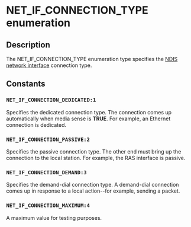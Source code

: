 # NET_IF_CONNECTION_TYPE enumeration

## Description

The NET_IF_CONNECTION_TYPE enumeration type specifies the
[NDIS network interface](https://learn.microsoft.com/windows-hardware/drivers/network/ndis-network-interfaces2) connection
type.

## Constants

### `NET_IF_CONNECTION_DEDICATED:1`

Specifies the dedicated connection type. The connection comes up automatically when media sense is
**TRUE**. For example, an Ethernet connection is dedicated.

### `NET_IF_CONNECTION_PASSIVE:2`

Specifies the passive connection type. The other end must bring up the connection to the local
station. For example, the RAS interface is passive.

### `NET_IF_CONNECTION_DEMAND:3`

Specifies the demand-dial connection type. A demand-dial connection comes up in response to a
local action--for example, sending a packet.

### `NET_IF_CONNECTION_MAXIMUM:4`

A maximum value for testing purposes.